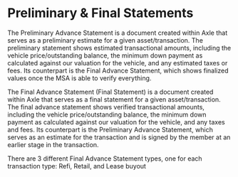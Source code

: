 # Preliminary  & Final Statements

The Preliminary Advance Statement is a document created within Axle that serves as a preliminary estimate for a given asset/transaction. The preliminary statement shows estimated transactional amounts, including the vehicle price/outstanding balance, the minimum down payment as calculated against our valuation for the vehicle, and any estimated taxes or fees. Its counterpart is the Final Advance Statement, which shows finalized values once the MSA is able to verify everything.





The Final Advance Statement \(Final Statement\) is a document created within Axle that serves as a final statement for a given asset/transaction. The final advance statement shows verified transactional amounts, including the vehicle price/outstanding balance, the minimum down payment as calculated against our valuation for the vehicle, and any taxes and fees. Its counterpart is the Preliminary Advance Statement, which serves as an estimate for the transaction and is signed by the member at an earlier stage in the transaction.

There are 3 different Final Advance Statement types, one for each transaction type: Refi, Retail, and Lease buyout

